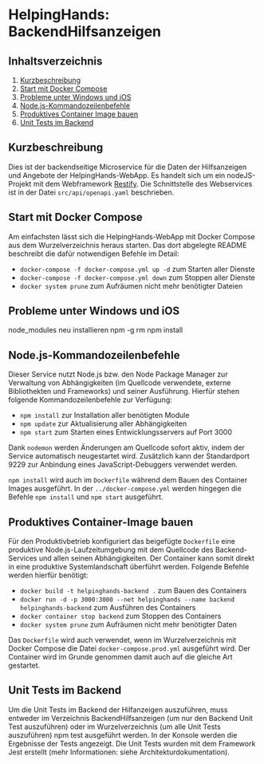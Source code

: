 HelpingHands: BackendHilfsanzeigen
===================

Inhaltsverzeichnis
------------------

 1. [Kurzbeschreibung](#kurzbeschreibung)
 1. [Start mit Docker Compose](#start-mit-docker-compose)
 1. [Probleme unter Windows und iOS](#probleme-unter-windows-und-ios)
 1. [Node.js-Kommandozeilenbefehle](#nodejs-kommandozeilenbefehle)
 1. [Produktives Container Image bauen](#produktives-container-image-bauen)
 1. [Unit Tests im Backend](#unit-tests-im-backend)

Kurzbeschreibung
----------------

Dies ist der backendseitige Microservice für die Daten der Hilfsanzeigen und Angebote der HelpingHands-WebApp.
Es handelt sich um ein nodeJS-Projekt mit dem Webframework [Restify](http://restify.com/).
Die Schnittstelle des Webservices ist in der Datei `src/api/openapi.yaml` beschrieben.

Start mit Docker Compose
------------------------

Am einfachsten lässt sich die HelpingHands-WebApp mit Docker Compose aus dem Wurzelverzeichnis heraus starten. 
Das dort abgelegte README beschreibt die dafür notwendigen Befehle im Detail:

 * `docker-compose -f docker-compose.yml up -d` zum Starten aller Dienste
 * `docker-compose -f docker-compose.yml down` zum Stoppen aller Dienste
 * `docker system prune` zum Aufräumen nicht mehr benötigter Dateien


Probleme unter Windows und iOS
-------------------------------

node_modules neu installieren
npm -g rm
npm install


Node.js-Kommandozeilenbefehle
-----------------------------

Dieser Service nutzt Node.js bzw. den Node Package Manager zur Verwaltung von Abhängigkeiten (im Quellcode verwendete, externe Bibliothekten und Frameworks) und seiner Ausführung. 
Hierfür stehen folgende Kommandozeilenbefehle zur Verfügung:

 * `npm install` zur Installation aller benötigten Module
 * `npm update` zur Aktualisierung aller Abhängigkeiten
 * `npm start` zum Starten eines Entwicklungsservers auf Port 3000

Dank `nodemon` werden Änderungen am Quellcode sofort aktiv, indem der Service automatisch neugestartet wird. 
Zusätzlich kann der Standardport 9229 zur Anbindung eines JavaScript-Debuggers verwendet werden.

`npm install` wird auch im `Dockerfile` während dem Bauen des Container Images ausgeführt. 
In der `../docker-compose.yml` werden hingegen die Befehle `npm install` und `npm start` ausgeführt.


Produktives Container-Image bauen
---------------------------------

Für den Produktivbetrieb konfiguriert das beigefügte `Dockerfile` eine produktive Node.js-Laufzeitumgebung mit dem Quellcode des Backend-Services und allen seinen Abhängigkeiten. 
Der Container kann somit direkt in eine produktive Systemlandschaft überführt werden. Folgende Befehle werden hierfür benötigt:

 * `docker build -t helpinghands-backend .` zum Bauen des Containers
 * `docker run -d -p 3000:3000 --net helpinghands --name backend helpinghands-backend` zum Ausführen des Containers
 * `docker container stop backend` zum Stoppen des Containers
 * `docker system prune` zum Aufräumen nicht mehr benötigter Daten

Das `Dockerfile` wird auch verwendet, wenn im Wurzelverzeichnis mit Docker Compose die Datei `docker-compose.prod.yml` ausgeführt wird. 
Der Container wird im Grunde genommen damit auch auf die gleiche Art gestartet.


Unit Tests im Backend
---------------------

Um die Unit Tests im Backend der Hilfanzeigen auszuführen, muss entweder im Verzeichnis BackendHilfsanzeigen (um nur den Backend Unit Test auszuführen) oder im Wurzelverzeichnis (um alle Unit Tests auszuführen) npm test ausgeführt werden. In der Konsole werden die Ergebnisse der Tests angezeigt. Die Unit Tests wurden mit dem Framework Jest erstellt (mehr Informationen: siehe Architekturdokumentation).